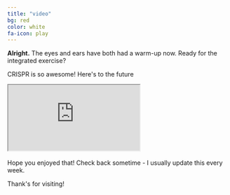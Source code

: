 ```yaml
---
title: "video"
bg: red
color: white
fa-icon: play
---
```


**Alright.** The eyes and ears have both had a warm-up now. Ready for the integrated exercise?

CRISPR is so awesome! Here's to the future

<div class="icontain-video">
	<iframe src="https://www.youtube.com/embed/jAhjPd4uNFY" allowfullscreen></iframe>
</div>

<br>
Hope you enjoyed that! Check back sometime - I usually update this every week.

Thank's for visiting!
